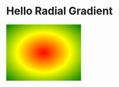<!DOCTYPE html>
<html>
<head>
<style>
#grad1 {
  height: 150px;
  width: 200px;
  background-color: red; /* For browsers that do not support gradients */
  background-image: radial-gradient(red, yellow, green);
}
</style>
</head>
<body>

<h1>Hello Radial Gradient</h1>

<div id="grad1"></div>

</body>
</html>
